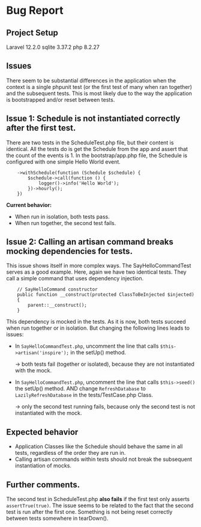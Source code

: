 # Bug Report
## Project Setup
Laravel 12.2.0
sqlite 3.37.2
php 8.2.27

## Issues
There seem to be substantial differences in the application when the context is a single phpunit test (or the first test
of many when ran together) and the subsequent tests. This is most likely due to the way the application is bootstrapped and/or
reset between tests.

## Issue 1: Schedule is not instantiated correctly after the first test.
There are two tests in the ScheduleTest.php file, but their content is identical.
All the tests do is get the Schedule from the app and assert that the count of the events is 1.
In the bootstrap/app.php file, the Schedule is configured with one simple Hello World event.
```
    ->withSchedule(function (Schedule $schedule) {
        $schedule->call(function () {
            logger()->info('Hello World');
        })->hourly();
    })
```
**Current behavior:**
* When run in isolation, both tests pass. 
* When run together, the second test fails. 


## Issue 2: Calling an artisan command breaks mocking dependencies for tests.
This issue shows itself in more complex ways. The SayHelloCommandTest serves as a good example.
Here, again we have two identical tests. They call a simple command that uses dependency injection. 
```
    // SayHelloCommand constructor
    public function __construct(protected ClassToBeInjected $injected)
    {
        parent::__construct();
    }
```
This dependency is mocked in the tests.
As it is now, both tests succeed when run together or in isolation. But changing the following lines leads to issues:
* In `SayHelloCommandTest.php`, uncomment the line that calls `$this->artisan('inspire');` in the setUp() method.

    -> both tests fail (together or isolated), because they are not instantiated with the mock.
* In `SayHelloCommandTest.php`, uncomment the line that calls  `$this->seed()` the setUp() method.
  AND change `RefreshDatabase` to `LazilyRefreshDatabase` in the tests/TestCase.php Class.
    
    -> only the second test running fails, because only the second test is not instantiated with the mock.


## Expected behavior
* Application Classes like the Schedule should behave the same in all tests, regardless of the order they are run in.
* Calling artisan commands within tests should not break the subsequent instantiation of mocks.

## Further comments.
The second test in ScheduleTest.php **also fails** if the first test only asserts `assertTrue(true)`. The issue seems to be related to the 
fact that the second test is run after the first one. Something is not being reset correctly between tests somewhere in tearDown().
